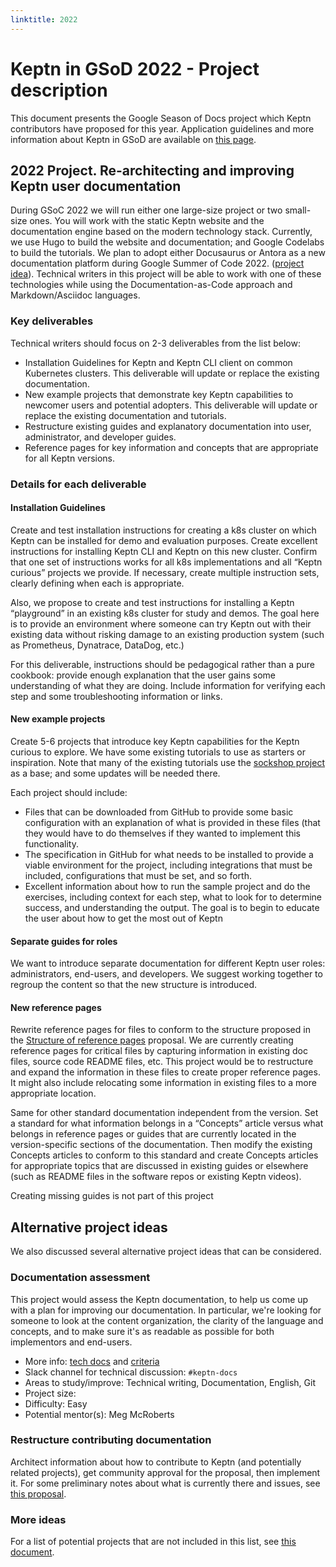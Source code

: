 ```yaml
---
linktitle: 2022
---
```

# Keptn in GSoD 2022 - Project description

This document presents the Google Season of Docs project
which Keptn contributors have proposed for this year.
Application guidelines and more information about Keptn
in GSoD are available on [this page](../README.md).

## 2022 Project. Re-architecting and improving Keptn user documentation

During GSoC 2022 we will run either one large-size project or two small-size ones.
You will work with the static Keptn website and the documentation engine based on the modern technology stack.
Currently, we use Hugo to build the website and documentation; and Google Codelabs to build the tutorials.
We plan to adopt either Docusaurus or Antora as a new documentation platform during Google Summer of Code 2022.
([project idea](https://github.com/keptn/community/blob/main/mentorship/gsoc/2022/project-ideas.md#new-documentation-site-engine)).
Technical writers in this project will be able to work with one of these technologies while
using the Documentation-as-Code approach and Markdown/Asciidoc languages.

### Key deliverables

Technical writers should focus on 2-3 deliverables from the list below:

- Installation Guidelines for Keptn and Keptn CLI client on common Kubernetes clusters.
  This deliverable will update or replace the existing documentation.
- New example projects that demonstrate key Keptn capabilities to newcomer users and potential adopters.
  This deliverable will update or replace the existing documentation and tutorials.
- Restructure existing guides and explanatory documentation into user, administrator,
  and developer guides.
- Reference pages for key information and concepts that are appropriate for all Keptn versions.

### Details for each deliverable

#### Installation Guidelines

Create and test installation instructions for creating a k8s cluster on which Keptn can be installed for demo and evaluation purposes.
Create excellent instructions for installing Keptn CLI and Keptn on this new cluster.
Confirm that one set of instructions works for all k8s implementations and all “Keptn curious” projects we provide.
If necessary, create multiple instruction sets, clearly defining when each is appropriate.

Also, we propose to create and test instructions for installing a Keptn “playground” in an existing k8s cluster for study and demos.
The goal here is to provide an environment where someone can try Keptn out with their existing data without risking damage to an existing production system (such as Prometheus, Dynatrace, DataDog, etc.)

For this deliverable, instructions should be pedagogical rather than a pure cookbook:
provide enough explanation that the user gains some understanding of what they are doing.
Include information for verifying each step and some troubleshooting information or links.

#### New example projects

Create 5-6 projects that introduce key Keptn capabilities for the Keptn curious to explore.
We have some existing tutorials to use as starters or inspiration.
Note that many of the existing tutorials use the [sockshop project](https://github.com/keptn-demo/sockshop) as a base;
and some updates will be needed there.

Each project should include:

- Files that can be downloaded from GitHub to provide some basic configuration with an explanation of what is provided in these files (that they would have to do themselves if they wanted to implement this functionality.
- The specification in GitHub for what needs to be installed to provide a viable environment for the project, including integrations that must be included, configurations that must be set, and so forth.
- Excellent information about how to run the sample project and do the exercises, including context for each step, what to look for to determine success, and understanding the output.  The goal is to begin to educate the user about how to get the most out of Keptn

#### Separate guides for roles

We want to introduce separate documentation for different Keptn user roles:
administrators, end-users, and developers.
We suggest working together to regroup the content so that the new structure is introduced.

#### New reference pages

Rewrite reference pages for files to conform to the structure proposed in the [Structure of reference pages](https://docs.google.com/document/d/1rmSGUFsnYuNc_BGHGmkW-9iB3hrOYbMeA-mJmMOjGRk/edit?usp=sharing) proposal.
We are currently creating reference pages for critical files by capturing information in existing doc files, source code README files, etc.
This project would be to restructure and expand the information in these files to create proper reference pages.
It might also include relocating some information in existing files to a more appropriate location.

Same for other standard documentation independent from the version.
Set a standard for what information belongs in a “Concepts” article versus
what belongs in reference pages or guides that are currently
located in the version-specific sections of the documentation.
Then modify the existing Concepts articles to conform to this standard and create Concepts articles for appropriate topics that
are discussed in existing guides or elsewhere
(such as README files in the software repos or existing Keptn videos).

Creating missing guides is not part of this project

## Alternative project ideas

We also discussed several alternative project ideas that can be considered.

### Documentation assessment

This project would assess the Keptn documentation, to help us come up with a plan for improving our documentation. In particular, we're looking for someone to look at the content organization, the clarity of the language and concepts, and to make sure it's as readable as possible for both implementors and end-users.

- More info: [tech docs](https://github.com/cncf/techdocs/blob/main/assessments/howto.md) and [criteria](https://github.com/cncf/techdocs/blob/main/assessments/criteria.md)
- Slack channel for technical discussion: `#keptn-docs`
- Areas to study/improve: Technical writing, Documentation, English, Git
- Project size:
- Difficulty: Easy
- Potential mentor(s): Meg McRoberts

### Restructure contributing documentation

Architect information about how to contribute to Keptn
(and potentially related projects),
get community approval for the proposal, then implement it.
For some preliminary notes about what is currently there and issues, see
[this proposal](https://docs.google.com/document/d/10rhdsh3E-d4zYq1jJzS6cJM78x1ViyPvRZVkn-h4HgY/edit?usp=sharing).

### More ideas

For a list of potential projects that are not included in this list,
see [this document](https://docs.google.com/document/d/154zrnkUdUhyWyDB-Gs123JvbiYPb-zQDLaV2Oe0PC8A/edit#heading=h.ckoz6t2d3tab).

